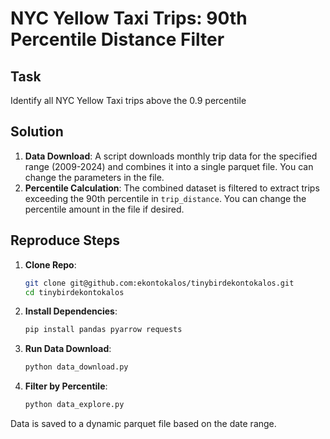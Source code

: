 

# NYC Yellow Taxi Trips: 90th Percentile Distance Filter

## Task
Identify all NYC Yellow Taxi trips above the 0.9 percentile 

## Solution
1. **Data Download**: A script downloads monthly trip data for the specified range (2009-2024) and combines it into a single parquet file. You can change the parameters in the file.
2. **Percentile Calculation**: The combined dataset is filtered to extract trips exceeding the 90th percentile in `trip_distance`. You can change the percentile amount in the file if desired.

## Reproduce Steps
1. **Clone Repo**:
   ```bash
   git clone git@github.com:ekontokalos/tinybirdekontokalos.git
   cd tinybirdekontokalos
   ```
2. **Install Dependencies**:
   ```bash
   pip install pandas pyarrow requests
   ```
3. **Run Data Download**:
   ```bash
   python data_download.py
   ```
4. **Filter by Percentile**:
   ```bash
   python data_explore.py
   ```

Data is saved to a dynamic parquet file based on the date range.

